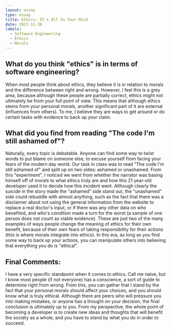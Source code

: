 ```yaml
---
layout: essay
type: essay
title: Ethics: It's All In Your Mind
date: 2017-11-30
labels:
  - Software Engineering
  - Ethics
  - Morals
---
```


## What do you think "ethics" is in terms of software engineering?

When most people think about ethics, they believe it is in relation to morals and the difference between right and wrong.  However, I feel this is a grey area, because although these people are partially correct, ethics might not ultimately be from your full point of view.  This means that although ethics stems from your personal morals, another significant part of it are external (influences from others).  To me, I believe they are ways to get around or do certain tasks with evidence to back up your claim.  

## What did you find from reading "The code I'm still ashamed of"?

Naturally, every topic is debatable.  Anyone can find some way to twist words to put blame on someone else, to excuse yourself from facing your fears of the modern day world.  Our task in class was to read "The code I'm still ashamed of" and split up on two sides: ashamed or unashamed.  From this "experiment", I noticed we went from whether the narrator was basing himself off of morals to what ethics truly are and how this 21 year-old developer used it to decide how this incident went.  Although clearly the suicide in the story made the "ashamed" side stand out, the "unashamed" side could rebuddle with almost anything, such as the fact that there was a disclaimer about not using the general information from the website to replace a real doctor's input, or if there was any other data on who benefited, and who's condition made a turn for the worst (a sample of one person does not count as viable evidence).  These are just two of the many examples of ways people change the meaning of ethics for their own benefit, because of their own fears of taking responsibility for their actions (this is where morals integrate into ethics).  In this era, as long as you find some way to back up your actions, you can manipulate others into believing that everything you do is "ethical".

## Final Comments:

I have a very specific standpoint when it comes to ethics.  Call me naive, but I know most people (if not everyone) has a conscience, a sort of guide to determine right from wrong.  From this, you can gather that I stand by the fact that your personal morals should affect your choices, and you should know what is truly ethical.  Although there are peers who will pressure you into making mistakes, or anyone has a thought on your decision, the final conclusion is ultimately up to you.  From my perspective, the whole point of becoming a developer is to create new ideas and thoughts that will benefit the society as a whole, and you have to stand by what you do in order to succeed.
